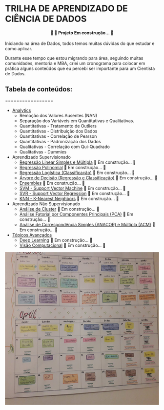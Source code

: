 # TRILHA DE APRENDIZADO DE CIÊNCIA DE DADOS

<h4 align="center"> 
	🚧  🚀 Projeto Em construção...  🚧
</h4>

Iniciando na área de Dados, todos temos muitas dúvidas do que estudar e como aplicar.

Durante esse tempo que estou migrando para área, seguindo muitas comunidades, mentoria e MBA, criei um cronograma para colocar em prática alguns conteúdos que eu percebi ser importante para um Cientista de Dados.

## Tabela de conteúdos:
=================
<!--ts-->
   * [Analytics](https://github.com/gizelecardoso/tcc_mba/blob/main/analytics.ipynb)
        * Remoção dos Valores Ausentes (NAN)
        * Separação dos Variáveis em Quantitativas e Qualitativas. 
        * Quantitativas - Tratamento de Outliers
        * Quantitativas - Distribuição dos Dados
        * Quantitativas - Correlação de Pearson
        * Quantitativas - Padronização dos Dados
        * Qualitativas - Correlação com Qui-Quadrado
        * Qualitativas - Dummies
   * Aprendizado Supervisionado
        * [Regressão Linear Simples e Múltipla](https://github.com/gizelecardoso/trilha_aprendizado_data_science/blob/main/regressao_linear/README.md) 🚧 Em construção...  🚧
        * [Regressão Polinomial](#como-usar)  🚧 Em construção...  🚧
        * [Regressão Logística (Classificação)](#como-usar)  🚧 Em construção...  🚧
        * [Árvore de Decisão (Regressão e Classificação)](#como-usar)  🚧 Em construção...  🚧
        * [Ensembles](#como-usar)  🚧 Em construção...  🚧
        * [SVM - Support Vector Machine](#como-usar)  🚧 Em construção...  🚧
        * [SVR - Support Vector Regression](#como-usar)  🚧 Em construção...  🚧
        * [KNN - K-Nearest Neighbors](#como-usar)  🚧 Em construção...  🚧
   * Aprendizado Não Supervisionado
        * [Análise de Cluster](#como-usar) 🚧 Em construção...  🚧
        * [Análise Fatorial por Componentes Principais (PCA)](#como-usar) 🚧 Em construção...  🚧
        * [Análise de Correspondência Simples (ANACOR) e Múltipla (ACM)](#como-usar) 🚧 Em construção...  🚧
   * [Tópicos Avançados](#tecnologias)
        * [Deep Learning](#como-usar) 🚧 Em construção...  🚧
        * [Visão Computacional](#como-usar) 🚧 Em construção...  🚧
<!--te-->

<img src='cronograma.jpeg' width="1000" height="500">
